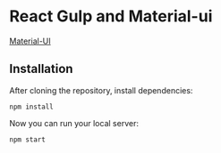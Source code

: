 # React Gulp and Material-ui

[Material-UI](http://callemall.github.io/material-ui/)

## Installation

After cloning the repository, install dependencies:
```
npm install
```

Now you can run your local server:
```
npm start
```
